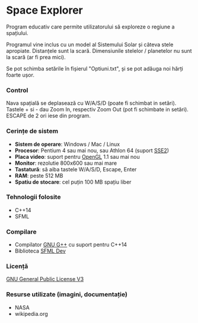 # Space Explorer
Program educativ care permite utilizatorului să exploreze o regiune a spațiului.

Programul vine inclus cu un model al Sistemului Solar și câteva stele apropiate. 
Distanțele sunt la scară. Dimensiunile stelelor / planetelor nu sunt la scară (ar fi prea mici).

Se pot schimba setările în fișierul "Optiuni.txt", și se pot adăuga noi hărți foarte ușor. 

### Control
Nava spațială se deplasează cu W/A/S/D (poate fi schimbat in setări).
Tastele + si - dau Zoom In, respectiv Zoom Out (pot fi schimbate in setări).
ESCAPE de 2 ori iese din program.

### Cerințe de sistem
* **Sistem de operare**: Windows / Mac / Linux
* **Procesor**: Pentium 4 sau mai nou, sau Athlon 64 (suport [SSE2](https://en.wikipedia.org/wiki/SSE2))
* **Placa video**: suport pentru [OpenGL](https://www.opengl.org/) 1.1 sau mai nou
* **Monitor**: rezolutie 800x600 sau mai mare
* **Tastatură**: să aiba tastele W/A/S/D, Escape, Enter
* **RAM**: peste 512 MB
* **Spatiu de stocare**: cel puțin 100 MB spațiu liber

### Tehnologii folosite
* C++14
* SFML

### Compilare
* Compilator [GNU G++](https://gcc.gnu.org/) cu suport pentru C++14
* Biblioteca [SFML Dev](http://www.sfml-dev.org/artifacts/by-branch/master/)

### Licență
[GNU General Public License V3](http://www.gnu.org/licenses/gpl-3.0.html)

### Resurse utilizate (imagini, documentație)
* NASA
* wikipedia.org
